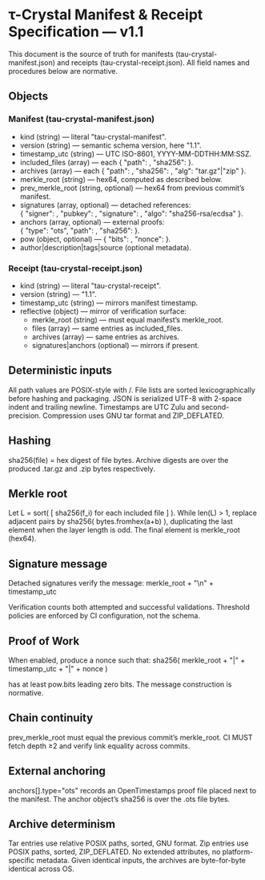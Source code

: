 # τ-Crystal Manifest & Receipt Specification — v1.1

This document is the source of truth for manifests (tau-crystal-manifest.json) and receipts (tau-crystal-receipt.json). All field names and procedures below are normative.

## Objects

### Manifest (tau-crystal-manifest.json)
- kind (string) — literal "tau-crystal-manifest".
- version (string) — semantic schema version, here "1.1".
- timestamp_utc (string) — UTC ISO-8601, YYYY-MM-DDTHH:MM:SSZ.
- included_files (array) — each { "path": <posix>, "sha256": <hex64> }.
- archives (array) — each { "path": <posix>, "sha256": <hex64>, "alg": "tar.gz"|"zip" }.
- merkle_root (string) — hex64, computed as described below.
- prev_merkle_root (string, optional) — hex64 from previous commit’s manifest.
- signatures (array, optional) — detached references:  
  { "signer": <id>, "pubkey": <posix>, "signature": <posix>, "algo": "sha256-rsa/ecdsa" }.
- anchors (array, optional) — external proofs:  
  { "type": "ots", "path": <posix>, "sha256": <hex64> }.
- pow (object, optional) — { "bits": <int>, "nonce": <string> }.
- author|description|tags|source (optional metadata).

### Receipt (tau-crystal-receipt.json)
- kind (string) — literal "tau-crystal-receipt".
- version (string) — "1.1".
- timestamp_utc (string) — mirrors manifest timestamp.
- reflective (object) — mirror of verification surface:
  - merkle_root (string) — must equal manifest’s merkle_root.
  - files (array) — same entries as included_files.
  - archives (array) — same entries as archives.
  - signatures|anchors (optional) — mirrors if present.

## Deterministic inputs

All path values are POSIX-style with /. File lists are sorted lexicographically before hashing and packaging. JSON is serialized UTF-8 with 2-space indent and trailing newline. Timestamps are UTC Zulu and second-precision. Compression uses GNU tar format and ZIP_DEFLATED.

## Hashing

sha256(file) = hex digest of file bytes. Archive digests are over the produced .tar.gz and .zip bytes respectively.

## Merkle root

Let L = sort( [ sha256(f_i) for each included file ] ). While len(L) > 1, replace adjacent pairs by sha256( bytes.fromhex(a+b) ), duplicating the last element when the layer length is odd. The final element is merkle_root (hex64).

## Signature message

Detached signatures verify the message:
merkle_root + "\n" + timestamp_utc

Verification counts both attempted and successful validations. Threshold policies are enforced by CI configuration, not the schema.

## Proof of Work

When enabled, produce a nonce such that:
sha256( merkle_root + "|" + timestamp_utc + "|" + nonce )

has at least pow.bits leading zero bits. The message construction is normative.

## Chain continuity

prev_merkle_root must equal the previous commit’s merkle_root. CI MUST fetch depth ≥2 and verify link equality across commits.

## External anchoring

anchors[].type="ots" records an OpenTimestamps proof file placed next to the manifest. The anchor object’s sha256 is over the .ots file bytes.

## Archive determinism

Tar entries use relative POSIX paths, sorted, GNU format. Zip entries use POSIX paths, sorted, ZIP_DEFLATED. No extended attributes, no platform-specific metadata. Given identical inputs, the archives are byte-for-byte identical across OS.

